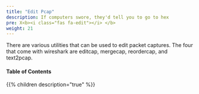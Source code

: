 ```yaml
---
title: "Edit Pcap"
description: If computers swore, they'd tell you to go to hex
pre: X<b><i class="fas fa-edit"></i> </b>
weight: 21
---
```


There are various utilities that can be used to edit packet captures.
The four that come with wireshark are editcap, mergecap, reordercap, and text2pcap.

#### Table of Contents

{{% children description="true" %}}
